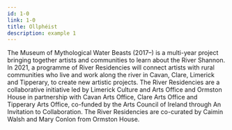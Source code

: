 ```yaml
---
id: 1-0
link: 1-0
title: Ollphéist
description: example 1
---
```

<!-- markdownlint-disable MD033 -->

The Museum of Mythological Water Beasts (2017–) is a multi-year project bringing together artists and communities to learn about the River Shannon. In 2021, a programme of River Residencies will connect artists with rural communities who live and work along the river in Cavan, Clare, Limerick and Tipperary, to create new artistic projects. The River Residencies are a collaborative initiative led by Limerick Culture and Arts Office and Ormston House in partnership with Cavan Arts Office, Clare Arts Office and Tipperary Arts Office, co-funded by the Arts Council of Ireland through An Invitation to Collaboration. The River Residencies are co-curated by Caimin Walsh and Mary Conlon from Ormston House.